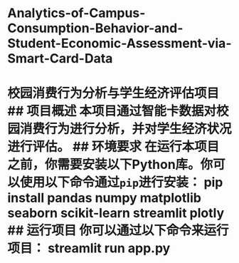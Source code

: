 # Analytics-of-Campus-Consumption-Behavior-and-Student-Economic-Assessment-via-Smart-Card-Data
# 校园消费行为分析与学生经济评估项目  ## 项目概述 本项目通过智能卡数据对校园消费行为进行分析，并对学生经济状况进行评估。  ## 环境要求 在运行本项目之前，你需要安装以下Python库。你可以使用以下命令通过`pip`进行安装： pip install pandas numpy matplotlib seaborn scikit-learn streamlit plotly  ## 运行项目 你可以通过以下命令来运行项目： streamlit run app.py

